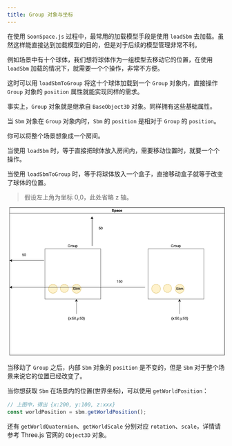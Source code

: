 ```yaml
---
title: Group 对象与坐标
---
```


在使用 `SoonSpace.js` 过程中，最常用的加载模型手段是使用 `loadSbm` 去加载。虽然这样能直接达到加载模型的目的，但是对于后续的模型管理非常不利。

例如场景中有十个球体，我们想将球体作为一组模型去移动它的位置，在使用 `loadSbm` 加载的情况下，就需要一个个操作，非常不方便。

这时可以用 `loadSbmToGroup` 将这十个球体加载到一个 `Group` 对象内，直接操作 `Group` 对象的 `position` 属性就能实现同样的需求。

事实上，`Group` 对象就是继承自 `BaseObject3D` 对象。同样拥有这些基础属性。

当 `Sbm` 对象在 `Group` 对象内时，`Sbm` 的 `position` 是相对于 `Group` 的 `position`。

你可以将整个场景想象成一个房间。

当使用 `loadSbm` 时，等于直接把球体放入房间内，需要移动位置时，就要一个个操作。

当使用 `loadSbmToGroup` 时，等于将球体放入一个盒子，直接移动盒子就等于改变了球体的位置。

> 假设左上角为坐标 0,0，此处省略 z 轴。

![group](./imgs/group.png)

当移动了 `Group` 之后，内部 `Sbm` 对象的 `position` 是不变的，但是 `Sbm` 对于整个场景来说它的位置已经改变了。

当你想获取 `Sbm` 在场景内的位置(世界坐标)，可以使用 `getWorldPosition`：

```js
// 上图中，得出 {x:200, y:100, z:xxx}
const worldPosition = sbm.getWorldPosition();
```

还有 `getWorldQuaternion`、`getWorldScale` 分别对应 `rotation`、`scale`，详情请参考 Three.js 官网的 `Object3D` 对象。
